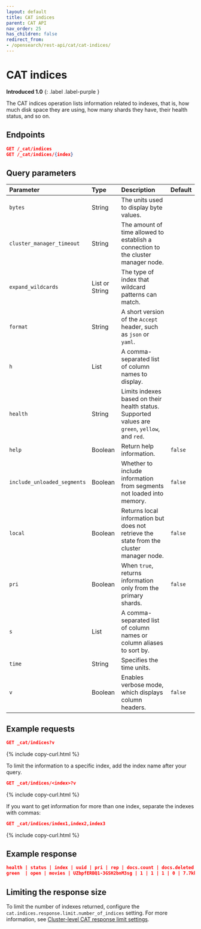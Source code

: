 ```yaml
---
layout: default
title: CAT indices
parent: CAT API
nav_order: 25
has_children: false
redirect_from:
- /opensearch/rest-api/cat/cat-indices/
---
```


# CAT indices
**Introduced 1.0**
{: .label .label-purple }

The CAT indices operation lists information related to indexes, that is, how much disk space they are using, how many shards they have, their health status, and so on.


<!-- spec_insert_start
api: cat.indices
component: endpoints
-->
## Endpoints

```json
GET /_cat/indices
GET /_cat/indices/{index}
```
<!-- spec_insert_end -->


<!-- spec_insert_start
api: cat.indices
component: query_parameters
columns: Parameter,Type,Description,Default
include_deprecated: false
-->
## Query parameters


Parameter | Type | Description | Default
:--- | :--- | :--- | :---
`bytes` | String | The units used to display byte values. | 
`cluster_manager_timeout` | String | The amount of time allowed to establish a connection to the cluster manager node. | 
`expand_wildcards` | List or String | The type of index that wildcard patterns can match. | 
`format` | String | A short version of the `Accept` header, such as `json` or `yaml`. | 
`h` | List | A comma-separated list of column names to display. | 
`health` | String | Limits indexes based on their health status. Supported values are `green`, `yellow`, and `red`. | 
`help` | Boolean | Return help information. | `false`
`include_unloaded_segments` | Boolean | Whether to include information from segments not loaded into memory. | `false`
`local` | Boolean | Returns local information but does not retrieve the state from the cluster manager node. | `false`
`pri` | Boolean | When `true`, returns information only from the primary shards. | `false`
`s` | List | A comma-separated list of column names or column aliases to sort by. | 
`time` | String | Specifies the time units. | 
`v` | Boolean | Enables verbose mode, which displays column headers. | `false`
<!-- spec_insert_end -->

## Example requests

```json
GET _cat/indices?v
```
{% include copy-curl.html %}

To limit the information to a specific index, add the index name after your query.

```json
GET _cat/indices/<index>?v
```
{% include copy-curl.html %}

If you want to get information for more than one index, separate the indexes with commas:

```json
GET _cat/indices/index1,index2,index3
```
{% include copy-curl.html %}


## Example response

```json
health | status | index | uuid | pri | rep | docs.count | docs.deleted | store.size | pri.store.size
green  | open | movies | UZbpfERBQ1-3GSH2bnM3sg | 1 | 1 | 1 | 0 | 7.7kb | 3.8kb
```

## Limiting the response size

To limit the number of indexes returned, configure the `cat.indices.response.limit.number_of_indices` setting. For more information, see [Cluster-level CAT response limit settings]({{site.url}}{{site.baseurl}}/install-and-configure/configuring-opensearch/cluster-settings/#cluster-level-cat-response-limit-settings).